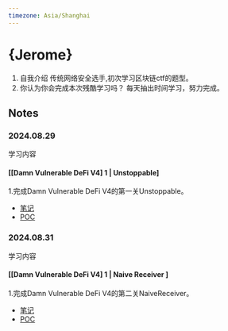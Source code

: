 ```yaml
---
timezone: Asia/Shanghai
---
```


# {Jerome}
1. 自我介绍
传统网络安全选手,初次学习区块链ctf的题型。
2. 你认为你会完成本次残酷学习吗？
每天抽出时间学习，努力完成。

## Notes

<!-- Content_START -->

### 2024.08.29
学习内容
#### [[Damn Vulnerable DeFi V4] 1 | Unstoppable]
1.完成Damn Vulnerable DeFi V4的第一关Unstoppable。
- [笔记](./Writeup/Jerome/A-DamnVulnerableDeFi/Unstoppable/Unstoppable.md)
- [POC](./Writeup/Jerome/A-DamnVulnerableDeFi/Unstoppable/Unstoppable.t.sol)

### 2024.08.31
学习内容
#### [[Damn Vulnerable DeFi V4] 1 | Naive Receiver ]
1.完成Damn Vulnerable DeFi V4的第二关NaiveReceiver。
- [笔记](./Writeup/Jerome/A-DamnVulnerableDeFi/Naivereceiver/NaiveReceiver.md)
- [POC](./Writeup/Jerome/A-DamnVulnerableDeFi/Naivereceiver/NaiveReceiver.t.sol)

<!-- Content_END -->
